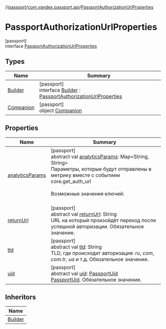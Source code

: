 //[passport](../../../index.md)/[com.yandex.passport.api](../index.md)/[PassportAuthorizationUrlProperties](index.md)

# PassportAuthorizationUrlProperties

[passport]\
interface [PassportAuthorizationUrlProperties](index.md)

## Types

| Name | Summary |
|---|---|
| [Builder](-builder/index.md) | [passport]<br>interface [Builder](-builder/index.md) : [PassportAuthorizationUrlProperties](index.md) |
| [Companion](-companion/index.md) | [passport]<br>object [Companion](-companion/index.md) |

## Properties

| Name | Summary |
|---|---|
| [analyticsParams](analytics-params.md) | [passport]<br>abstract val [analyticsParams](analytics-params.md): Map&lt;String, String&gt;<br>Параметры, которые будут отправлены в метрику вместе с событием core.get_auth_url <br></br> Возможные значения ключей: <br></br> |
| [returnUrl](return-url.md) | [passport]<br>abstract val [returnUrl](return-url.md): String<br>URL на который произойдёт переход после успешной авторизации. Обязательное значение. |
| [tld](tld.md) | [passport]<br>abstract val [tld](tld.md): String<br>TLD, где происходит авторизация: *ru*, *com*, *com.tr*, *ua* и т.д. Обязательное значение. |
| [uid](uid.md) | [passport]<br>abstract val [uid](uid.md): [PassportUid](../-passport-uid/index.md)<br>[PassportUid](../-passport-uid/index.md). Обязательное значение. |

## Inheritors

| Name |
|---|
| [Builder](-builder/index.md) |
